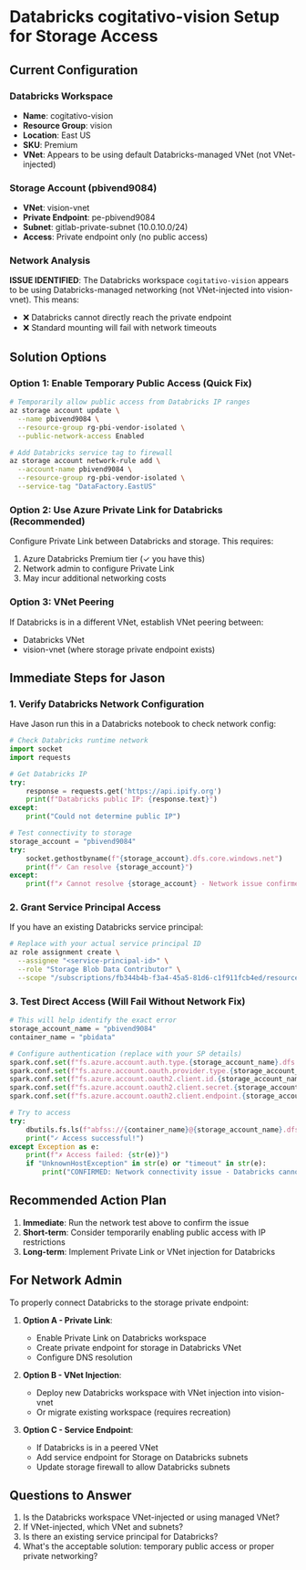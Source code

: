 # Databricks cogitativo-vision Setup for Storage Access

## Current Configuration

### Databricks Workspace
- **Name**: cogitativo-vision
- **Resource Group**: vision
- **Location**: East US
- **SKU**: Premium
- **VNet**: Appears to be using default Databricks-managed VNet (not VNet-injected)

### Storage Account (pbivend9084)
- **VNet**: vision-vnet
- **Private Endpoint**: pe-pbivend9084 
- **Subnet**: gitlab-private-subnet (10.0.10.0/24)
- **Access**: Private endpoint only (no public access)

### Network Analysis
**ISSUE IDENTIFIED**: The Databricks workspace `cogitativo-vision` appears to be using Databricks-managed networking (not VNet-injected into vision-vnet). This means:
- ❌ Databricks cannot directly reach the private endpoint
- ❌ Standard mounting will fail with network timeouts

## Solution Options

### Option 1: Enable Temporary Public Access (Quick Fix)
```bash
# Temporarily allow public access from Databricks IP ranges
az storage account update \
  --name pbivend9084 \
  --resource-group rg-pbi-vendor-isolated \
  --public-network-access Enabled

# Add Databricks service tag to firewall
az storage account network-rule add \
  --account-name pbivend9084 \
  --resource-group rg-pbi-vendor-isolated \
  --service-tag "DataFactory.EastUS"
```

### Option 2: Use Azure Private Link for Databricks (Recommended)
Configure Private Link between Databricks and storage. This requires:
1. Azure Databricks Premium tier (✓ you have this)
2. Network admin to configure Private Link
3. May incur additional networking costs

### Option 3: VNet Peering
If Databricks is in a different VNet, establish VNet peering between:
- Databricks VNet 
- vision-vnet (where storage private endpoint exists)

## Immediate Steps for Jason

### 1. Verify Databricks Network Configuration
Have Jason run this in a Databricks notebook to check network config:
```python
# Check Databricks runtime network
import socket
import requests

# Get Databricks IP
try:
    response = requests.get('https://api.ipify.org')
    print(f"Databricks public IP: {response.text}")
except:
    print("Could not determine public IP")

# Test connectivity to storage
storage_account = "pbivend9084"
try:
    socket.gethostbyname(f"{storage_account}.dfs.core.windows.net")
    print(f"✓ Can resolve {storage_account}")
except:
    print(f"✗ Cannot resolve {storage_account} - Network issue confirmed")
```

### 2. Grant Service Principal Access
If you have an existing Databricks service principal:
```bash
# Replace with your actual service principal ID
az role assignment create \
  --assignee "<service-principal-id>" \
  --role "Storage Blob Data Contributor" \
  --scope "/subscriptions/fb344b4b-f3a4-45a5-81d6-c1f911fcb4ed/resourceGroups/rg-pbi-vendor-isolated/providers/Microsoft.Storage/storageAccounts/pbivend9084"
```

### 3. Test Direct Access (Will Fail Without Network Fix)
```python
# This will help identify the exact error
storage_account_name = "pbivend9084"
container_name = "pbidata"

# Configure authentication (replace with your SP details)
spark.conf.set(f"fs.azure.account.auth.type.{storage_account_name}.dfs.core.windows.net", "OAuth")
spark.conf.set(f"fs.azure.account.oauth.provider.type.{storage_account_name}.dfs.core.windows.net", "org.apache.hadoop.fs.azurebfs.oauth2.ClientCredsTokenProvider")
spark.conf.set(f"fs.azure.account.oauth2.client.id.{storage_account_name}.dfs.core.windows.net", "<client-id>")
spark.conf.set(f"fs.azure.account.oauth2.client.secret.{storage_account_name}.dfs.core.windows.net", "<client-secret>")
spark.conf.set(f"fs.azure.account.oauth2.client.endpoint.{storage_account_name}.dfs.core.windows.net", "https://login.microsoftonline.com/<tenant-id>/oauth2/token")

# Try to access
try:
    dbutils.fs.ls(f"abfss://{container_name}@{storage_account_name}.dfs.core.windows.net/")
    print("✓ Access successful!")
except Exception as e:
    print(f"✗ Access failed: {str(e)}")
    if "UnknownHostException" in str(e) or "timeout" in str(e):
        print("CONFIRMED: Network connectivity issue - Databricks cannot reach private endpoint")
```

## Recommended Action Plan

1. **Immediate**: Run the network test above to confirm the issue
2. **Short-term**: Consider temporarily enabling public access with IP restrictions
3. **Long-term**: Implement Private Link or VNet injection for Databricks

## For Network Admin

To properly connect Databricks to the storage private endpoint:

1. **Option A - Private Link**:
   - Enable Private Link on Databricks workspace
   - Create private endpoint for storage in Databricks VNet
   - Configure DNS resolution

2. **Option B - VNet Injection**:
   - Deploy new Databricks workspace with VNet injection into vision-vnet
   - Or migrate existing workspace (requires recreation)

3. **Option C - Service Endpoint**:
   - If Databricks is in a peered VNet
   - Add service endpoint for Storage on Databricks subnets
   - Update storage firewall to allow Databricks subnets

## Questions to Answer

1. Is the Databricks workspace VNet-injected or using managed VNet?
2. If VNet-injected, which VNet and subnets?
3. Is there an existing service principal for Databricks?
4. What's the acceptable solution: temporary public access or proper private networking?